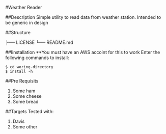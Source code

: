 #Weather Reader

##Description
Simple utility to read data from weather station. Intended to be generic in design

##Structure

├── LICENSE
└── README.md

##Iinstallation
**You must have an AWS accoint for this to work
Enter the following commands to install:
```
$ cd woring-directory
$ install -h
```
##Pre Requisits
1. Some ham
2. Some cheese
3. Some bread


##Targets
Tested with:
1. Davis
2. Some other

